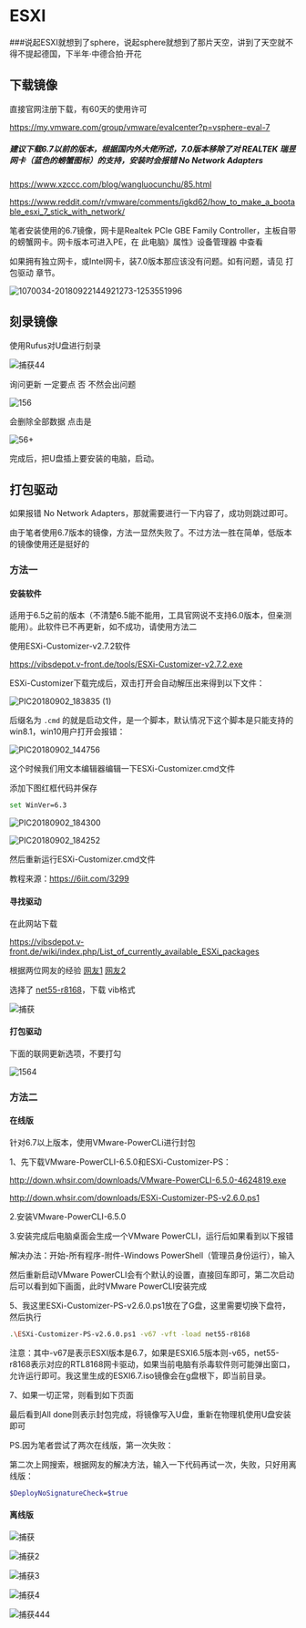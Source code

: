 # ESXI

###说起ESXI就想到了sphere，说起sphere就想到了那片天空，讲到了天空就不得不提起德国，下半年·中德合拍·开花

## 下载镜像

直接官网注册下载，有60天的使用许可

https://my.vmware.com/group/vmware/evalcenter?p=vsphere-eval-7

##### 建议下载6.7以前的版本，根据国内外大佬所述，7.0版本移除了对 REALTEK 瑞昱网卡（蓝色的螃蟹图标）的支持，安装时会报错 No Network Adapters

https://www.xzccc.com/blog/wangluocunchu/85.html

https://www.reddit.com/r/vmware/comments/igkd62/how_to_make_a_bootable_esxi_7_stick_with_network/



笔者安装使用的6.7镜像，网卡是Realtek PCIe GBE Family Controller，主板自带的螃蟹网卡。网卡版本可进入PE，在 此电脑》属性》设备管理器 中查看

如果拥有独立网卡，或Intel网卡，装7.0版本那应该没有问题。如有问题，请见 打包驱动 章节。



![1070034-20180922144921273-1253551996](https://user-images.githubusercontent.com/59044398/117921417-481cb400-b323-11eb-951b-4cb10d9e16c2.png)




## 刻录镜像

使用Rufus对U盘进行刻录 

![捕获44](https://user-images.githubusercontent.com/59044398/117921515-6edaea80-b323-11eb-96f6-cdde54aff37e.PNG)


询问更新 一定要点 否 不然会出问题

![156](https://user-images.githubusercontent.com/59044398/117921743-d729cc00-b323-11eb-9d28-714657e67075.PNG)


会删除全部数据 点击是

![56+](https://user-images.githubusercontent.com/59044398/117921746-dabd5300-b323-11eb-87a5-8185bd6fce64.PNG)


完成后，把U盘插上要安装的电脑，启动。

## 打包驱动

如果报错 No Network Adapters，那就需要进行一下内容了，成功则跳过即可。

由于笔者使用6.7版本的镜像，方法一显然失败了。不过方法一胜在简单，低版本的镜像使用还是挺好的

### 方法一

#### 安装软件

适用于6.5之前的版本（不清楚6.5能不能用，工具官网说不支持6.0版本，但亲测能用）。此软件已不再更新，如不成功，请使用方法二

使用ESXi-Customizer-v2.7.2软件

https://vibsdepot.v-front.de/tools/ESXi-Customizer-v2.7.2.exe

ESXi-Customizer下载完成后，双击打开会自动解压出来得到以下文件：


![PIC20180902_183835 (1)](https://user-images.githubusercontent.com/59044398/117930367-7b197480-b330-11eb-9e07-44d4b9e79d24.png)


后缀名为 `.cmd` 的就是启动文件，是一个脚本，默认情况下这个脚本是只能支持的win8.1，win10用户打开会报错：


![PIC20180902_144756](https://user-images.githubusercontent.com/59044398/117929607-98017800-b32f-11eb-9b46-3a2b559b20b5.png)


这个时候我们用文本编辑器编辑一下ESXi-Customizer.cmd文件

添加下图红框代码并保存

```bash
set WinVer=6.3
```

![PIC20180902_184300](https://user-images.githubusercontent.com/59044398/117929741-b9fafa80-b32f-11eb-85ef-b22d2104a523.png)

![PIC20180902_184252](https://user-images.githubusercontent.com/59044398/117929729-b798a080-b32f-11eb-8482-84b69c8978fe.png)

然后重新运行ESXi-Customizer.cmd文件

教程来源：https://6iit.com/3299

#### 寻找驱动

在此网站下载

https://vibsdepot.v-front.de/wiki/index.php/List_of_currently_available_ESXi_packages

根据两位网友的经验 [网友1](https://www.cnblogs.com/huhyoung/p/9690301.html )    [网友2](https://blog.csdn.net/JENREY/article/details/105774542 )

选择了 [net55-r8168](https://vibsdepot.v-front.de/wiki/index.php/Net55-r8168)，下载 vib格式

![捕获](https://user-images.githubusercontent.com/59044398/117930701-e6634680-b330-11eb-9680-7331de711156.PNG)


#### 打包驱动

下面的联网更新选项，不要打勾

![1564](https://user-images.githubusercontent.com/59044398/117931375-b0729200-b331-11eb-99d4-bac4962cfa9a.PNG)



### 方法二

#### 在线版

针对6.7以上版本，使用VMware-PowerCLi进行封包

1、先下载VMware-PowerCLI-6.5.0和ESXi-Customizer-PS：

http://down.whsir.com/downloads/VMware-PowerCLI-6.5.0-4624819.exe

http://down.whsir.com/downloads/ESXi-Customizer-PS-v2.6.0.ps1



2.安装VMware-PowerCLI-6.5.0





3.安装完成后电脑桌面会生成一个VMware PowerCLI，运行后如果看到以下报错



解决办法：开始-所有程序-附件-Windows PowerShell（管理员身份运行），输入



然后重新启动VMware PowerCLI会有个默认的设置，直接回车即可，第二次启动后可以看到如下画面，此时VMware PowerCLI安装完成





5、我这里ESXi-Customizer-PS-v2.6.0.ps1放在了G盘，这里需要切换下盘符，然后执行

```bash
.\ESXi-Customizer-PS-v2.6.0.ps1 -v67 -vft -load net55-r8168
```

注意：其中-v67是表示ESXI版本是6.7，如果是ESXI6.5版本则-v65，net55-r8168表示对应的RTL8168网卡驱动，如果当前电脑有杀毒软件则可能弹出窗口，允许运行即可。我这里生成的ESXI6.7.iso镜像会在g盘根下，即当前目录。



7、如果一切正常，则看到如下页面



最后看到All done则表示封包完成，将镜像写入U盘，重新在物理机使用U盘安装即可

PS.因为笔者尝试了两次在线版，第一次失败：



第二次上网搜索，根据网友的解决方法，输入一下代码再试一次，失败，只好用离线版：

```bash
$DeployNoSignatureCheck=$true
```









#### 离线版







![捕获](https://user-images.githubusercontent.com/59044398/117919094-fa05b180-b31e-11eb-9f19-b2a6279f1d00.PNG)



![捕获2](https://user-images.githubusercontent.com/59044398/117919104-fe31cf00-b31e-11eb-9792-1749ef6b2f0b.PNG)



![捕获3](https://user-images.githubusercontent.com/59044398/117919108-00942900-b31f-11eb-822e-ab69012a7739.PNG)





![捕获4](https://user-images.githubusercontent.com/59044398/117919119-0427b000-b31f-11eb-9810-744d951e4e24.PNG)



![捕获444](https://user-images.githubusercontent.com/59044398/117919129-0722a080-b31f-11eb-8d49-63f368633f70.PNG)











